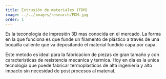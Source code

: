 ```yaml
---
title: Extrusión de materiales (FDM) 
image: ../../images/research/FDM.jpg
order: 1
---
```


Es la teconologia de impresión 3D mas conocida en el mercado. La forma en la que funciona es que funde un filamento de plástico a través de una boquilla caliente que va depositando el material fundido capa por capa. 

Este metodo es ideal para la fabricacion de piezas de gran tamaño y con caracteristicas de resistencia mecanica y termica. Hoy en dia es la unica tecnologia que puede fabricar termoplasticos de alta ingenieria y alto impacto sin necesidad de post procesos al material. 

 

 
